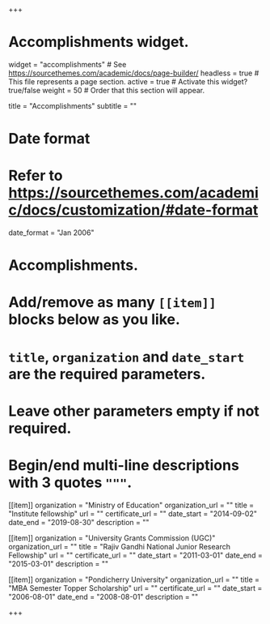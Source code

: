 +++
# Accomplishments widget.
widget = "accomplishments"  # See https://sourcethemes.com/academic/docs/page-builder/
headless = true  # This file represents a page section.
active = true  # Activate this widget? true/false
weight = 50  # Order that this section will appear.

title = "Accomplish&shy;ments"
subtitle = ""

# Date format
#   Refer to https://sourcethemes.com/academic/docs/customization/#date-format
date_format = "Jan 2006"

# Accomplishments.
#   Add/remove as many `[[item]]` blocks below as you like.
#   `title`, `organization` and `date_start` are the required parameters.
#   Leave other parameters empty if not required.
#   Begin/end multi-line descriptions with 3 quotes `"""`.

[[item]]
  organization = "Ministry of Education"
  organization_url = ""
  title = "Institute fellowship"
  url = ""
  certificate_url = ""
  date_start = "2014-09-02"
  date_end = "2019-08-30"
  description = ""

[[item]]
  organization = "University Grants Commission (UGC)"
  organization_url = ""
  title = "Rajiv Gandhi National Junior Research Fellowship"
  url = ""
  certificate_url = ""
  date_start = "2011-03-01"
  date_end = "2015-03-01"
  description = ""
  
[[item]]
  organization = "Pondicherry University"
  organization_url = ""
  title = "MBA Semester Topper Scholarship"
  url = ""
  certificate_url = ""
  date_start = "2006-08-01"
  date_end = "2008-08-01"
  description = ""

+++
